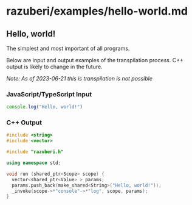 # razuberi/examples/hello-world.md

## Hello, world!

The simplest and most important of all programs.

Below are input and output examples of the transpilation process. C++ output is likely to change in the future.

*Note: As of 2023-06-21 this is transpilation is not possible*

### JavaScript/TypeScript Input

```javascript
console.log("Hello, world!")
```

### C++ Output

```c++
#include <string>
#include <vector>

#include "razuberi.h"

using namespace std;

void run (shared_ptr<Scope> scope) {
  vector<shared_ptr<Value> > params;
  params.push_back(make_shared<String>("Hello, world!"));
  _invoke(scope->*"console"->*"log", scope, params);
}
```
